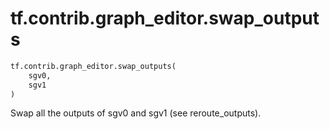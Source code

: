 <div itemscope itemtype="http://developers.google.com/ReferenceObject">
<meta itemprop="name" content="tf.contrib.graph_editor.swap_outputs" />
<meta itemprop="path" content="Stable" />
</div>

# tf.contrib.graph_editor.swap_outputs

``` python
tf.contrib.graph_editor.swap_outputs(
    sgv0,
    sgv1
)
```

Swap all the outputs of sgv0 and sgv1 (see reroute_outputs).
